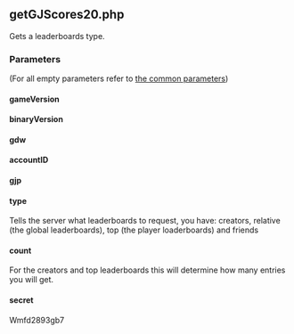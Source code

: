## getGJScores20.php
Gets a leaderboards type.
### Parameters
(For all empty parameters refer to [the common parameters](https://github.com/SMJSGaming/GDDocs/blob/master/endpoints/common_parameters.md))
#### gameVersion
#### binaryVersion
#### gdw
#### accountID
#### gjp
#### type
Tells the server what leaderboards to request, you have: creators, relative (the global leaderboards), top (the player loaderboards) and friends
#### count
For the creators and top leaderboards this will determine how many entries you will get.
#### secret
Wmfd2893gb7

